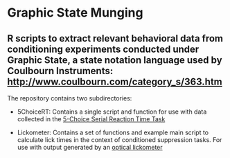 Graphic State Munging
======================
R scripts to extract relevant behavioral data from conditioning experiments conducted under Graphic State, a state notation language used by Coulbourn Instruments:  http://www.coulbourn.com/category_s/363.htm
--------------------------------------------

The repository contains two subdirectories:

- 5ChoiceRT: Contains a single script and function for use with data collected in the  [5-Choice Serial Reaction Time Task](http://www.coulbourn.com/product_p/h21-06m-fslash-r.htm)

- Lickometer: Contains a set of functions and example main script to calculate lick times in the context of conditioned suppression tasks. For use with output generated by an [optical lickometer](http://www.coulbourn.com/product_p/h24-01r.htm) 